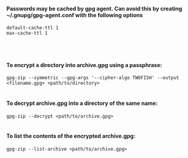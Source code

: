 

#### Passwords may be cached by gpg agent. Can avoid this by creating ~/.gnupg/gpg-agent.conf with the following options
```
default-cache-ttl 1
max-cache-ttl 1
```
<br><br>

#### To encrypt a directory into archive.gpg using a passphrase:
```gpg-zip --symmetric --gpg-args '--cipher-algo TWOFISH' --output <filename.gpg> <path/to/directory>```
<br><br> 
 
#### To decrypt archive.gpg into a directory of the same name:
```gpg-zip --decrypt <path/to/archive.gpg>```
 <br><br>
 
#### To list the contents of the encrypted archive.gpg:
```gpg-zip --list-archive <path/to/archive.gpg>```
<br><br>
